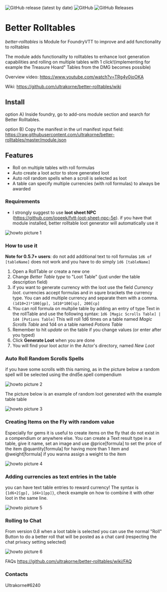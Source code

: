 <img alt="GitHub release (latest by date)" src="https://img.shields.io/github/v/release/ultrakorne/better-rolltables?style=flat-square"> <img alt="GitHub" src="https://img.shields.io/github/license/ultrakorne/better-rolltables?style=flat-square"> <img alt="GitHub Releases" src="https://img.shields.io/github/downloads/ultrakorne/better-rolltables/latest/total?style=flat-square">  

# Better Rolltables #
*better-rolltables* is Module for FoundryVTT to improve and add functionality to rolltables

The module adds functionality to rolltables to enhance loot generation capabilities and rolling on multiple tables with 1 click!(implementing for example the Treasure Hoard" Tables from the DMG becomes possible)

Overview video: https://www.youtube.com/watch?v=TRg4y0joOKA

Wiki: https://github.com/ultrakorne/better-rolltables/wiki

## Install ##
option A) Inside foundry, go to add-ons module section and search for Better Rolltables.

option B) Copy the manifest in the url manifest input field: https://raw.githubusercontent.com/ultrakorne/better-rolltables/master/module.json

## Features ##

* Roll on multiple tables with roll formulas
* Auto create a loot actor to store generated loot
* Auto roll random spells when a scroll is selected as loot
* A table can specify multiple currencies (with roll formulas) to always be awarded

### Requirements ###

* I strongly suggest to use **loot sheet NPC** (https://github.com/jopeek/fvtt-loot-sheet-npc-5e). if you have that module installed, better rolltable loot generator will automatically use it

![howto picture 1](img/howto-1.png)

### How to use it ###
**Note for 0.5.7+ users**: do not add additional text to roll formulas ```1d6 of [tableName]``` does not work and you have to do simply ```1d6 [tableName]```

1. Open a RollTable or create a new one
1. Change *Better Table type* to "Loot Table" (just under the table description field)
1. if you want to generate currency with the loot use the field *Currency loot*. currencies accept formulas and in squre brackets the currency type. You can add multiple currency and separate them with a comma. `(1d10+2)*100[gp], 1d10*100[sp], 200[cp]`
1. You can roll formula on multplie table by adding an entry of type Text in the rollTable and use the following syntax: `1d6 [Magic Scrolls Table] | 1d4 [Potions Table]` This will roll 1d6 times on a table named *Magic Scrolls Table* and 1d4 on a table named *Potions Table*
1. Remember to hit *update* on the table if you change values (or enter after you typed)
1. Click **Generate Loot** when you are done
1. You will find your loot actor in the Actor's directory, named *New Loot*

### Auto Roll Random Scrolls Spells ###

if you have some scrolls with this naming, as in the picture below a random spell will be selected using the dnd5e.spell compendium

![howto picture 2](img/howto-2.png)

The picture below is an example of random loot generated with the example table table

![howto picture 3](img/howto-3.png)

### Creating Items on the Fly with random value ###

Especially for gems it is useful to create items on the fly that do not exist in a compendium or anywhere else.
You can create a Text result type in a table, give it name, set an image and use
@price[formula] to set the price of the item
@quantity[formula] for having more than 1 item and 
@weight[formula] if you wanna assign a weight to the item


![howto picture 4](img/howto-4.png)

### Adding currencies as text entries in the table ###

you can have text table entries to reward currency! The syntax is `{1d6+2[gp], 1d4+1[pp]}`, check example on how to combine it with other loot in the same line.

![howto picture 5](img/howto-5.png)

### Rolling to Chat

From version 0.8 when a loot table is selected you can use the normal "Roll" Button to do a better roll that will be posted as a chat card (respecting the chat privacy setting selected)

![howto picture 6](img/howto-6.png)

FAQs
https://github.com/ultrakorne/better-rolltables/wiki/FAQ

### Contacts
Ultrakorne#6240
